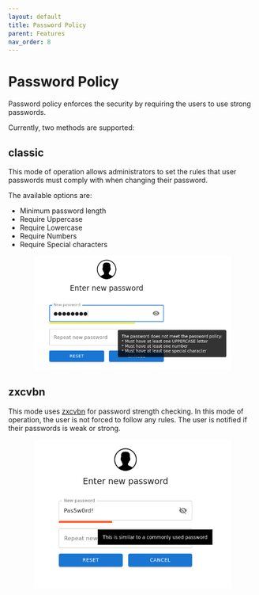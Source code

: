 ```yaml
---
layout: default
title: Password Policy
parent: Features
nav_order: 8
---
```


# Password Policy

Password policy enforces the security by requiring the users to use strong passwords.

Currently, two methods are supported:

## classic

This mode of operation allows administrators to set the rules that user passwords must comply with when changing their
password.

The available options are: 
  * Minimum password length
  * Require Uppercase
  * Require Lowercase
  * Require Numbers
  * Require Special characters


<p align="center">
  <img src="../images/password-policy-classic-1.png" width="400">
</p>


## zxcvbn

This mode uses [zxcvbn](https://github.com/dropbox/zxcvbn) for password strength checking. In this mode of operation, 
the user is not forced to follow any rules. The user is notified if their passwords is weak or strong.

<p align="center">
  <img src="../images/password-policy-zxcvbn-1.png" width="400">
</p>




